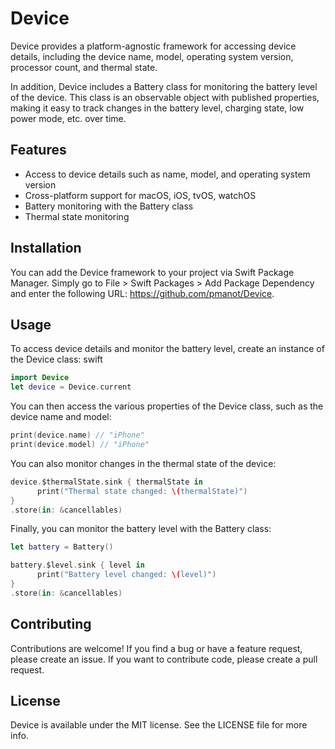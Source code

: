 # Device

Device provides a platform-agnostic framework for accessing device details, including the device name, model, operating system version, processor count, and thermal state.

In addition, Device includes a Battery class for monitoring the battery level of the device. This class is an observable object with published properties, making it easy to track changes in the battery level, charging state, low power mode, etc. over time.

## Features
* Access to device details such as name, model, and operating system version
* Cross-platform support for macOS, iOS, tvOS, watchOS
* Battery monitoring with the Battery class
* Thermal state monitoring

## Installation
You can add the Device framework to your project via Swift Package Manager. Simply go to File > Swift Packages > Add Package Dependency and enter the following URL: https://github.com/pmanot/Device.

## Usage
To access device details and monitor the battery level, create an instance of the Device class:
swift
```swift
import Device
let device = Device.current
```

You can then access the various properties of the Device class, such as the device name and model:
```swift
print(device.name) // "iPhone" 
print(device.model) // "iPhone"

```

You can also monitor changes in the thermal state of the device:
```swift
device.$thermalState.sink { thermalState in 
      print("Thermal state changed: \(thermalState)")
}
.store(in: &cancellables)
```

Finally, you can monitor the battery level with the Battery class:
```swift
let battery = Battery()

battery.$level.sink { level in 
      print("Battery level changed: \(level)") 
}
.store(in: &cancellables)
```

## Contributing
Contributions are welcome! If you find a bug or have a feature request, please create an issue. If you want to contribute code, please create a pull request.

## License
Device is available under the MIT license. See the LICENSE file for more info.

